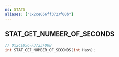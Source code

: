 ```yaml
---
ns: STATS
aliases: ["0x2ce056ff3723f00b"]
---
```

## STAT_GET_NUMBER_OF_SECONDS

```c
// 0x2CE056FF3723F00B
int STAT_GET_NUMBER_OF_SECONDS(int Hash);
```
